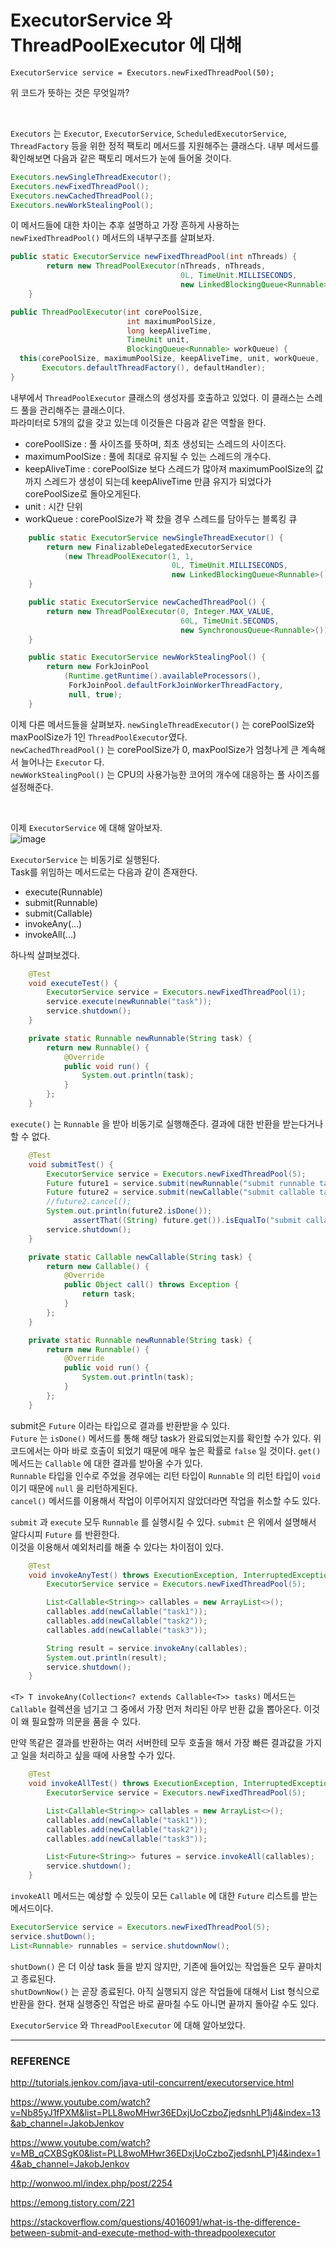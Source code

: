# ExecutorService 와 ThreadPoolExecutor 에 대해

``ExecutorService service = Executors.newFixedThreadPool(50);``  

위 코드가 뜻하는 것은 무엇일까?  

<br/>

``Executors`` 는 ``Executor``, ``ExecutorService``, ``ScheduledExecutorService``, ``ThreadFactory`` 등을 위한 정적 팩토리 메서드를 지원해주는 클래스다. 내부 메서드를 확인해보면 다음과 같은 팩토리 메서드가 눈에 들어올 것이다.  

```java
Executors.newSingleThreadExecutor();
Executors.newFixedThreadPool();
Executors.newCachedThreadPool();
Executors.newWorkStealingPool();
```

이 메서드들에 대한 차이는 추후 설명하고 가장 흔하게 사용하는 ``newFixedThreadPool()`` 메서드의 내부구조를 살펴보자.  

```java
public static ExecutorService newFixedThreadPool(int nThreads) {
        return new ThreadPoolExecutor(nThreads, nThreads,
                                      0L, TimeUnit.MILLISECONDS,
                                      new LinkedBlockingQueue<Runnable>());
    }

public ThreadPoolExecutor(int corePoolSize,
                          int maximumPoolSize,
                          long keepAliveTime,
                          TimeUnit unit,
                          BlockingQueue<Runnable> workQueue) {
  this(corePoolSize, maximumPoolSize, keepAliveTime, unit, workQueue,
       Executors.defaultThreadFactory(), defaultHandler);
}
```

내부에서 ``ThreadPoolExecutor`` 클래스의 생성자를 호출하고 있었다. 이 클래스는 스레드 풀을 관리해주는 클래스이다.  
파라미터로 5개의 값을 갖고 있는데 이것들은 다음과 같은 역할을 한다.  

* corePoollSize : 풀 사이즈를 뜻하며, 최초 생성되는 스레드의 사이즈다.  
* maximumPoolSize : 풀에 최대로 유지될 수 있는 스레드의 개수다.
* keepAliveTime : corePoolSize 보다 스레드가 많아져 maximumPoolSize의 값까지 스레드가 생성이 되는데 keepAliveTime 만큼 유지가 되었다가 corePoolSize로 돌아오게된다.
* unit : 시간 단위
* workQueue : corePoolSize가 꽉 찼을 경우 스레드를 담아두는 블록킹 큐  

```java
    public static ExecutorService newSingleThreadExecutor() {
        return new FinalizableDelegatedExecutorService
            (new ThreadPoolExecutor(1, 1,
                                    0L, TimeUnit.MILLISECONDS,
                                    new LinkedBlockingQueue<Runnable>()));
    }

    public static ExecutorService newCachedThreadPool() {
        return new ThreadPoolExecutor(0, Integer.MAX_VALUE,
                                      60L, TimeUnit.SECONDS,
                                      new SynchronousQueue<Runnable>());
    }

    public static ExecutorService newWorkStealingPool() {
        return new ForkJoinPool
            (Runtime.getRuntime().availableProcessors(),
             ForkJoinPool.defaultForkJoinWorkerThreadFactory,
             null, true);
    }
```

이제 다른 메서드들을 살펴보자. 
 ``newSingleThreadExecutor()`` 는 corePoolSize와 maxPoolSize가 1인 ``ThreadPoolExecutor``였다.  
``newCachedThreadPool()`` 는 corePoolSize가 0, maxPoolSize가 엄청나게 큰 계속해서 늘어나는 ``Executor`` 다.  
``newWorkStealingPool()`` 는 CPU의 사용가능한 코어의 개수에 대응하는 풀 사이즈를 설정해준다.  

<br/>

이제 ``ExecutorService`` 에 대해 알아보자.  
![image](https://user-images.githubusercontent.com/45073750/132217794-104e4725-26f2-4f4c-989f-9cc9cac36d21.png)

``ExecutorService`` 는 비동기로 실행된다.  
Task를 위임하는 메서드로는 다음과 같이 존재한다.  

* execute(Runnable)
* submit(Runnable)
* submit(Callable)
* invokeAny(...)
* invokeAll(...)

하나씩 살펴보겠다.  

```java
    @Test
    void executeTest() {
        ExecutorService service = Executors.newFixedThreadPool(1);
        service.execute(newRunnable("task"));
        service.shutdown();
    }

    private static Runnable newRunnable(String task) {
        return new Runnable() {
            @Override
            public void run() {
                System.out.println(task);
            }
        };
    }
```

``execute()`` 는 ``Runnable`` 을 받아 비동기로 실행해준다. 결과에 대한 반환을 받는다거나 할 수 없다.  

```java
    @Test
    void submitTest() {
        ExecutorService service = Executors.newFixedThreadPool(5);
        Future future1 = service.submit(newRunnable("submit runnable task"));
        Future future2 = service.submit(newCallable("submit callable task"));
        //future2.cancel();
        System.out.println(future2.isDone());
			  assertThat((String) future.get()).isEqualTo("submit callable task");
        service.shutdown();
    }

    private static Callable newCallable(String task) {
        return new Callable() {
            @Override
            public Object call() throws Exception {
                return task;
            }
        };
    }

    private static Runnable newRunnable(String task) {
        return new Runnable() {
            @Override
            public void run() {
                System.out.println(task);
            }
        };
    }
```

submit은 ``Future`` 이라는 타입으로 결과를 반환받을 수 있다.  
``Future`` 는 ``isDone()`` 메서드를 통해 해당 task가 완료되었는지를 확인할 수가 있다. 위 코드에서는 아마 바로 호출이 되었기 때문에 매우 높은 확률로 ``false`` 일 것이다. ``get()`` 메서드는 ``Callable`` 에 대한 결과를 받아올 수가 있다.  
 ``Runnable`` 타입을 인수로 주었을 경우에는 리턴 타입이 ``Runnable`` 의 리턴 타입이 ``void`` 이기 때문에 ``null`` 을 리턴하게된다.  
``cancel()`` 메서드를 이용해서 작업이 이루어지지 않았더라면 작업을 취소할 수도 있다.  

``submit`` 과 ``execute`` 모두 ``Runnable`` 를 실행시킬 수 있다. ``submit`` 은 위에서 설명해서 알다시피 ``Future`` 를 반환한다.  
이것을 이용해서 예외처리를 해줄 수 있다는 차이점이 있다.

```java
    @Test
    void invokeAnyTest() throws ExecutionException, InterruptedException {
        ExecutorService service = Executors.newFixedThreadPool(5);

        List<Callable<String>> callables = new ArrayList<>();
        callables.add(newCallable("task1"));
        callables.add(newCallable("task2"));
        callables.add(newCallable("task3"));

        String result = service.invokeAny(callables);
        System.out.println(result);
        service.shutdown();
    }
```

``<T> T invokeAny(Collection<? extends Callable<T>> tasks)`` 메서드는 ``Callable`` 컬렉션을 넘기고 그 중에서 가장 먼저 처리된 아무 반환 값을 뽑아온다. 이것이 왜 필요할까 의문을 품을 수 있다.  

만약 똑같은 결과를 반환하는 여러 서버한테 모두 호출을 해서 가장 빠른 결과값을 가지고 일을 처리하고 싶을 때에 사용할 수가 있다.  

```java
    @Test
    void invokeAllTest() throws ExecutionException, InterruptedException {
        ExecutorService service = Executors.newFixedThreadPool(5);

        List<Callable<String>> callables = new ArrayList<>();
        callables.add(newCallable("task1"));
        callables.add(newCallable("task2"));
        callables.add(newCallable("task3"));

        List<Future<String>> futures = service.invokeAll(callables);
        service.shutdown();
    }
```

``invokeAll`` 메서드는 예상할 수 있듯이 모든 ``Callable`` 에 대한 ``Future`` 리스트를 받는 메서드이다.  

```java
ExecutorService service = Executors.newFixedThreadPool(5);
service.shutDown();
List<Runnable> runnables = service.shutdownNow();
```

``shutDown()`` 은 더 이상 task 들을 받지 않지만, 기존에 들어있는 작업들은 모두 끝마치고 종료된다.  
``shutDownNow()`` 는 곧장 종료된다. 아직 실행되지 않은 작업들에 대해서 List 형식으로 반환을 한다. 현재 실행중인 작업은 바로 끝마칠 수도 아니면 끝까지 돌아갈 수도 있다.  

``ExecutorService`` 와 ``ThreadPoolExecutor`` 에 대해 알아보았다.

***

### REFERENCE

http://tutorials.jenkov.com/java-util-concurrent/executorservice.html  

https://www.youtube.com/watch?v=Nb85yJ1fPXM&list=PLL8woMHwr36EDxjUoCzboZjedsnhLP1j4&index=13&ab_channel=JakobJenkov  

https://www.youtube.com/watch?v=MB_qCXBSgK0&list=PLL8woMHwr36EDxjUoCzboZjedsnhLP1j4&index=14&ab_channel=JakobJenkov  

http://wonwoo.ml/index.php/post/2254  

https://emong.tistory.com/221  

https://stackoverflow.com/questions/4016091/what-is-the-difference-between-submit-and-execute-method-with-threadpoolexecutor